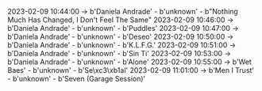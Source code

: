 2023-02-09 10:44:00 -> b'Daniela Andrade' - b'unknown' - b"Nothing Much Has Changed, I Don't Feel The Same"
2023-02-09 10:46:00 -> b'Daniela Andrade' - b'unknown' - b'Puddles'
2023-02-09 10:47:00 -> b'Daniela Andrade' - b'unknown' - b'Deseo'
2023-02-09 10:50:00 -> b'Daniela Andrade' - b'unknown' - b'K.L.F.G.'
2023-02-09 10:51:00 -> b'Daniela Andrade' - b'unknown' - b'Sin Ti'
2023-02-09 10:53:00 -> b'Daniela Andrade' - b'unknown' - b'Alone'
2023-02-09 10:55:00 -> b'Wet Baes' - b'unknown' - b'Se\xc3\xb1al'
2023-02-09 11:01:00 -> b'Men I Trust' - b'unknown' - b'Seven (Garage Session)'

